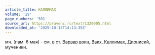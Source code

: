 ```yaml
---
article_title: КАЛЛИМАХ
volume: '29'
page_numbers: '501'
source_url: https://pravenc.ru/text/1320005.html
downloaded_at: '2025-10-13T14:13:35Z'
---
```


мч. (пам. 6 мая) - см. в ст. [Варвар воин, Вакх, Каллимах, Дионисий](<https://pravenc.ru/text/Варвар воин  Вакх  Каллимах  Дионисий.html>), мученики.
